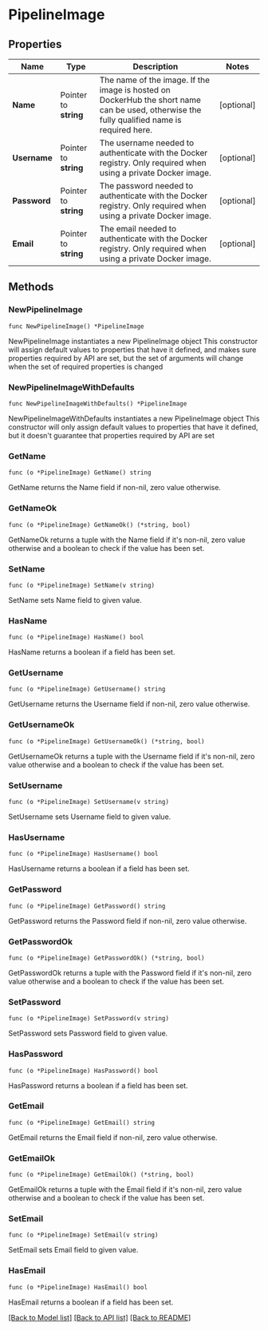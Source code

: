# PipelineImage

## Properties

Name | Type | Description | Notes
------------ | ------------- | ------------- | -------------
**Name** | Pointer to **string** | The name of the image. If the image is hosted on DockerHub the short name can be used, otherwise the fully qualified name is required here. | [optional] 
**Username** | Pointer to **string** | The username needed to authenticate with the Docker registry. Only required when using a private Docker image. | [optional] 
**Password** | Pointer to **string** | The password needed to authenticate with the Docker registry. Only required when using a private Docker image. | [optional] 
**Email** | Pointer to **string** | The email needed to authenticate with the Docker registry. Only required when using a private Docker image. | [optional] 

## Methods

### NewPipelineImage

`func NewPipelineImage() *PipelineImage`

NewPipelineImage instantiates a new PipelineImage object
This constructor will assign default values to properties that have it defined,
and makes sure properties required by API are set, but the set of arguments
will change when the set of required properties is changed

### NewPipelineImageWithDefaults

`func NewPipelineImageWithDefaults() *PipelineImage`

NewPipelineImageWithDefaults instantiates a new PipelineImage object
This constructor will only assign default values to properties that have it defined,
but it doesn't guarantee that properties required by API are set

### GetName

`func (o *PipelineImage) GetName() string`

GetName returns the Name field if non-nil, zero value otherwise.

### GetNameOk

`func (o *PipelineImage) GetNameOk() (*string, bool)`

GetNameOk returns a tuple with the Name field if it's non-nil, zero value otherwise
and a boolean to check if the value has been set.

### SetName

`func (o *PipelineImage) SetName(v string)`

SetName sets Name field to given value.

### HasName

`func (o *PipelineImage) HasName() bool`

HasName returns a boolean if a field has been set.

### GetUsername

`func (o *PipelineImage) GetUsername() string`

GetUsername returns the Username field if non-nil, zero value otherwise.

### GetUsernameOk

`func (o *PipelineImage) GetUsernameOk() (*string, bool)`

GetUsernameOk returns a tuple with the Username field if it's non-nil, zero value otherwise
and a boolean to check if the value has been set.

### SetUsername

`func (o *PipelineImage) SetUsername(v string)`

SetUsername sets Username field to given value.

### HasUsername

`func (o *PipelineImage) HasUsername() bool`

HasUsername returns a boolean if a field has been set.

### GetPassword

`func (o *PipelineImage) GetPassword() string`

GetPassword returns the Password field if non-nil, zero value otherwise.

### GetPasswordOk

`func (o *PipelineImage) GetPasswordOk() (*string, bool)`

GetPasswordOk returns a tuple with the Password field if it's non-nil, zero value otherwise
and a boolean to check if the value has been set.

### SetPassword

`func (o *PipelineImage) SetPassword(v string)`

SetPassword sets Password field to given value.

### HasPassword

`func (o *PipelineImage) HasPassword() bool`

HasPassword returns a boolean if a field has been set.

### GetEmail

`func (o *PipelineImage) GetEmail() string`

GetEmail returns the Email field if non-nil, zero value otherwise.

### GetEmailOk

`func (o *PipelineImage) GetEmailOk() (*string, bool)`

GetEmailOk returns a tuple with the Email field if it's non-nil, zero value otherwise
and a boolean to check if the value has been set.

### SetEmail

`func (o *PipelineImage) SetEmail(v string)`

SetEmail sets Email field to given value.

### HasEmail

`func (o *PipelineImage) HasEmail() bool`

HasEmail returns a boolean if a field has been set.


[[Back to Model list]](../README.md#documentation-for-models) [[Back to API list]](../README.md#documentation-for-api-endpoints) [[Back to README]](../README.md)



